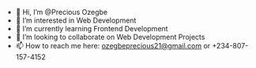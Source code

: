 - 👋 Hi, I’m @Precious Ozegbe
- 👀 I’m interested in Web Development
- 🌱 I’m currently learning Frontend Development
- 💞️ I’m looking to collaborate on Web Development Projects
- 📫 How to reach me here: ozegbeprecious21@gmail.com  or +234-807-157-4152

<!---
PreshyOz/PreshyOz is a ✨ special ✨ repository because its `README.md` (this file) appears on your GitHub profile.
You can click the Preview link to take a look at your changes.
--->
